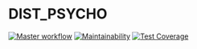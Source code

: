# DIST_PSYCHO

[![Master workflow](https://github.com/AlexeyShobanov/dist-inpsycho/workflows/Master%20workflow/badge.svg)](https://github.com/AlexeyShobanov/dist-inpsycho/actions)
[![Maintainability](https://api.codeclimate.com/v1/badges/781b67638da07d3cbeac/maintainability)](https://codeclimate.com/github/AlexeyShobanov/dist-inpsycho/maintainability)
[![Test Coverage](https://api.codeclimate.com/v1/badges/781b67638da07d3cbeac/test_coverage)](https://codeclimate.com/github/AlexeyShobanov/dist-inpsycho/test_coverage)
